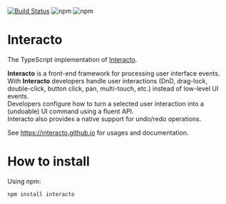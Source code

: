 [![Build Status](https://ci.inria.fr/malai/buildStatus/icon?job=interacto-ts)](https://ci.inria.fr/malai/view/Latexdraw/job/interacto-ts) 
![npm](https://img.shields.io/npm/v/interacto)
![npm](https://img.shields.io/npm/dm/interacto)

# Interacto

The TypeScript implementation of [Interacto](https://github.com/interacto/).

**Interacto** is a front-end framework for processing user interface events.<br>
With **Interacto** developers handle user interactions (DnD, drag-lock, double-click, button click, pan, multi-touch, etc.) instead of low-level UI events.<br>
Developers configure how to turn a selected user interaction into a (undoable) UI command using a fluent API.<br/>
Interacto also provides a native support for undo/redo operations.

See https://interacto.github.io for usages and documentation.


# How to install

Using npm:
```
npm install interacto
```
